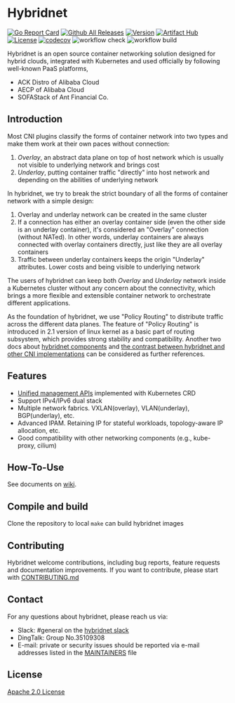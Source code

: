 # Hybridnet

[![Go Report Card](https://goreportcard.com/badge/github.com/alibaba/hybridnet)](https://goreportcard.com/report/github.com/alibaba/hybridnet)
[![Github All Releases](https://img.shields.io/docker/pulls/hybridnetdev/hybridnet.svg)](https://hub.docker.com/r/hybridnetdev/hybridnet/tags)
[![Version](https://img.shields.io/github/v/release/alibaba/hybridnet)](https://github.com/alibaba/hybridnet/releases)
[![Artifact Hub](https://img.shields.io/endpoint?url=https://artifacthub.io/badge/repository/hybridnet)](https://artifacthub.io/packages/search?repo=hybridnet)
[![License](https://img.shields.io/github/license/alibaba/hybridnet)](https://www.apache.org/licenses/LICENSE-2.0.html)
[![codecov](https://codecov.io/gh/alibaba/hybridnet/branch/main/graphs/badge.svg)](https://codecov.io/gh/alibaba/hybridnet)
![workflow check](https://github.com/alibaba/hybridnet/actions/workflows/check.yml/badge.svg)
![workflow build](https://github.com/alibaba/hybridnet/actions/workflows/build.yml/badge.svg)

Hybridnet is an open source container networking solution designed for hybrid clouds, integrated with Kubernetes and used officially by following well-known PaaS platforms,

- ACK Distro of Alibaba Cloud
- AECP of Alibaba Cloud
- SOFAStack of Ant Financial Co.


## Introduction

Most CNI plugins classify the forms of container network into two types and make them work at their own paces without connection:
1. *Overlay*, an abstract data plane on top of host network which is usually not visible to underlying network and brings cost
2. *Underlay*, putting container traffic "directly" into host network and depending on the abilities of underlying network

In hybridnet, we try to break the strict boundary of all the forms of container network with a simple design:
1. Overlay and underlay network can be created in the same cluster
2. If a connection has either an overlay container side (even the other side is an underlay container), it's considered an "Overlay" connection (without NATed). In other words, underlay containers are always connected with overlay containers directly, just like they are all overlay containers
3. Traffic between underlay containers keeps the origin "Underlay" attributes. Lower costs and being visible to underlying network

The users of hybridnet can keep both *Overlay* and *Underlay* network inside a Kubernetes cluster without any concern about the connectivity, which brings a more flexible and extensible container network to orchestrate different applications.

As the foundation of hybridnet, we use "Policy Routing" to distribute traffic across the different data planes. The feature of "Policy Routing" is introduced in 2.1 version of linux kernel as a basic part of routing subsystem, which provides strong stability and compatibility. Another two docs about [hybridnet components](/docs/components.md) and [the contrast between hybridnet and other CNI implementations](/docs/other-implementations.md) can be considered as further references.

## Features

- [Unified management APIs](/docs/crd.md) implemented with Kubernetes CRD
- Support IPv4/IPv6 dual stack
- Multiple network fabrics. VXLAN(overlay), VLAN(underlay), BGP(underlay), etc.
- Advanced IPAM. Retaining IP for stateful workloads, topology-aware IP allocation, etc.
- Good compatibility with other networking components (e.g., kube-proxy, cilium)

## How-To-Use

See documents on [wiki](https://github.com/alibaba/hybridnet/wiki).

## Compile and build

Clone the repository to local `make` can build hybridnet images

## Contributing

Hybridnet welcome contributions, including bug reports, feature requests and documentation improvements.
If you want to contribute, please start with [CONTRIBUTING.md](CONTRIBUTING.md)

## Contact

For any questions about hybridnet, please reach us via:

- Slack: #general on the [hybridnet slack](https://hybridnetworkspace.slack.com)
- DingTalk: Group No.35109308
- E-mail: private or security issues should be reported via e-mail addresses listed in the [MAINTAINERS](MAINTAINERS) file

## License

[Apache 2.0 License](LICENSE)